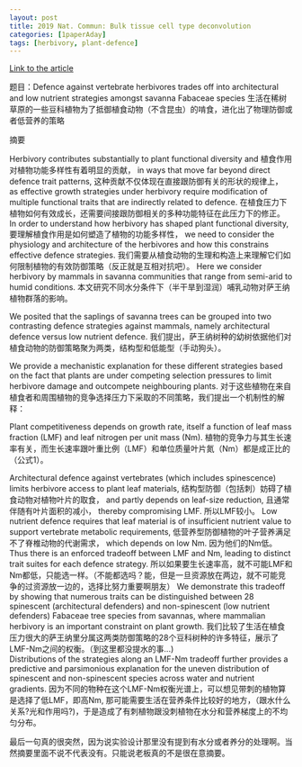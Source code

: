 ```yaml
---
layout: post
title: 2019 Nat. Commun: Bulk tissue cell type deconvolution
categories: [1paperAday]
tags: [herbivory, plant-defence]
---
```


[Link to the article](https://www.nature.com/articles/s41467-018-08023-x)

题目：Defence against vertebrate herbivores trades off into architectural and low nutrient strategies amongst savanna Fabaceae species
生活在稀树草原的一些豆科植物为了抵御植食动物（不含昆虫）的啃食，进化出了物理防御或者低营养的策略

摘要

Herbivory contributes substantially to plant functional diversity and 
植食作用对植物功能多样性有着明显的贡献，
in ways that move far beyond direct defence trait patterns, 
这种贡献不仅体现在直接跟防御有关的形状的规律上，
as effective growth strategies under herbivory require modification of multiple functional traits that are indirectly related to defence. 
在植食压力下植物如何有效成长，还需要间接跟防御相关的多种功能特征在此压力下的修正。
In order to understand how herbivory has shaped plant functional diversity, 
要理解植食作用是如何塑造了植物的功能多样性，
we need to consider the physiology and architecture of the herbivores and how this constrains effective defence strategies. 
我们需要从植食动物的生理和构造上来理解它们如何限制植物的有效防御策略（反正就是互相对抗吧）。
Here we consider herbivory by mammals in savanna communities that range from semi-arid to humid conditions. 
本文研究不同水分条件下（半干旱到湿润）哺乳动物对萨王纳植物群落的影响。

We posited that the saplings of savanna trees can be grouped into two contrasting defence strategies against mammals, namely architectural defence versus low nutrient defence.
我们提出，萨王纳树种的幼树依据他们对植食动物的防御策略聚为两类，结构型和低能型（手动狗头）。

 We provide a mechanistic explanation for these different strategies based on the fact that plants are under competing selection pressures to limit herbivore damage and outcompete neighbouring plants. 
 对于这些植物在来自植食者和周围植物的竞争选择压力下采取的不同策略，我们提出一个机制性的解释：
 
 Plant competitiveness depends on growth rate, itself a function of leaf mass fraction (LMF) and leaf nitrogen per unit mass (Nm). 
 植物的竞争力与其生长速率有关，而生长速率跟叶重比例（LMF）和单位质量叶片氮（Nm）都是成正比的（公式1）。
 
 Architectural defence against vertebrates (which includes spinescence) limits herbivore access to plant leaf materials, 
 结构型防御（包括刺）妨碍了植食动物对植物叶片的取食，
 and partly depends on leaf-size reduction, 
 且通常伴随有叶片面积的减小，
 thereby compromising LMF. 
 所以LMF较小。
 Low nutrient defence requires that leaf material is of insufficient nutrient value to support vertebrate metabolic requirements, 
 低营养型防御植物的叶子营养满足不了脊椎动物的代谢需求，
 which depends on low Nm.
 因为他们的Nm低。
  Thus there is an enforced tradeoff between LMF and Nm, leading to distinct trait suites for each defence strategy. 
  所以如果要生长速率高，就不可能LMF和Nm都低，只能选一样。（不能都选吗？能，但是一旦资源放在两边，就不可能竞争的过资源放一边的，选择比努力重要啊朋友）
  We demonstrate this tradeoff by showing that numerous traits can be distinguished between 28 spinescent (architectural defenders) and non-spinescent (low nutrient defenders) Fabaceae tree species from savannas, where mammalian herbivory is an important constraint on plant growth. 
 我们比较了生活在植食压力很大的萨王纳里分属这两类防御策略的28个豆科树种的许多特征，展示了LMF-Nm之间的权衡。（到这里都没提水的事...)  
  Distributions of the strategies along an LMF-Nm tradeoff further provides a predictive and parsimonious explanation for the uneven distribution of spinescent and non-spinescent species across water and nutrient gradients.
因为不同的物种在这个LMF-Nm权衡光谱上，可以想见带刺的植物算是选择了低LMF，即高Nm, 那可能需要生活在营养条件比较好的地方，（跟水什么关系?光和作用吗?)，于是造成了有刺植物跟没刺植物在水分和营养梯度上的不均匀分布。

最后一句真的很突然，因为说实验设计那里没有提到有水分或者养分的处理啊。当然摘要里面不说不代表没有。只能说老板真的不是很在意摘要。  
  